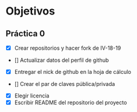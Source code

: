 # Objetivos

## Práctica 0

- [x] Crear repositorios y hacer fork de IV-18-19
- [] Actualizar datos del perfil de github
- [x] Entregar el nick de github en la hoja de cálculo
- [] Crear el par de claves pública/privada
- [x] Elegir licencia
- [x] Escribir README del repositorio del proyecto
